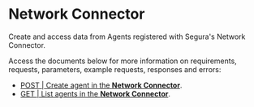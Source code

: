 # Network Connector

Create and access data from Agents registered with Segura's Network Connector.

Access the documents below for more information on requirements, requests, parameters, example requests, responses and errors:

- [POST | Create agent in the **Network Connector**](/v4/docs/post-criar-agent).
- [GET | List agents in the **Network Connector**](/v4/docs/get-consultar-agents).